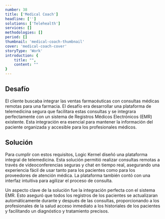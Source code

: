 ```yaml
---
number: 38
title: ['Medical Coach']
headline: ['']
solutions: ['Telehealth']
services: []
methodologies: []
period: []
thumbnail: 'medical-coach-thumbnail'
cover: 'medical-coach-cover'
storyType: 'Work'
introduction: {
    title: "",
    content: ""
}
---
```


## Desafío

El cliente buscaba integrar las ventas farmacéuticas con consultas médicas remotas para una farmacia. El desafío era desarrollar una plataforma de telemedicina segura que facilitara estas consultas y se integrara perfectamente con un sistema de Registros Médicos Electrónicos (EMR) existente. Esta integración era esencial para mantener la información del paciente organizada y accesible para los profesionales médicos.

## Solución

Para cumplir con estos requisitos, Logic Kernel diseñó una plataforma integral de telemedicina. Esta solución permitió realizar consultas remotas a través de videoconferencias seguras y chat en tiempo real, asegurando una experiencia fácil de usar tanto para los pacientes como para los proveedores de atención médica. La plataforma también contó con una interfaz intuitiva para agilizar el proceso de consulta.

Un aspecto clave de la solución fue la integración perfecta con el sistema EMR. Esto aseguró que todos los registros de los pacientes se actualizaran automáticamente durante y después de las consultas, proporcionando a los profesionales de la salud acceso inmediato a los historiales de los pacientes y facilitando un diagnóstico y tratamiento precisos.